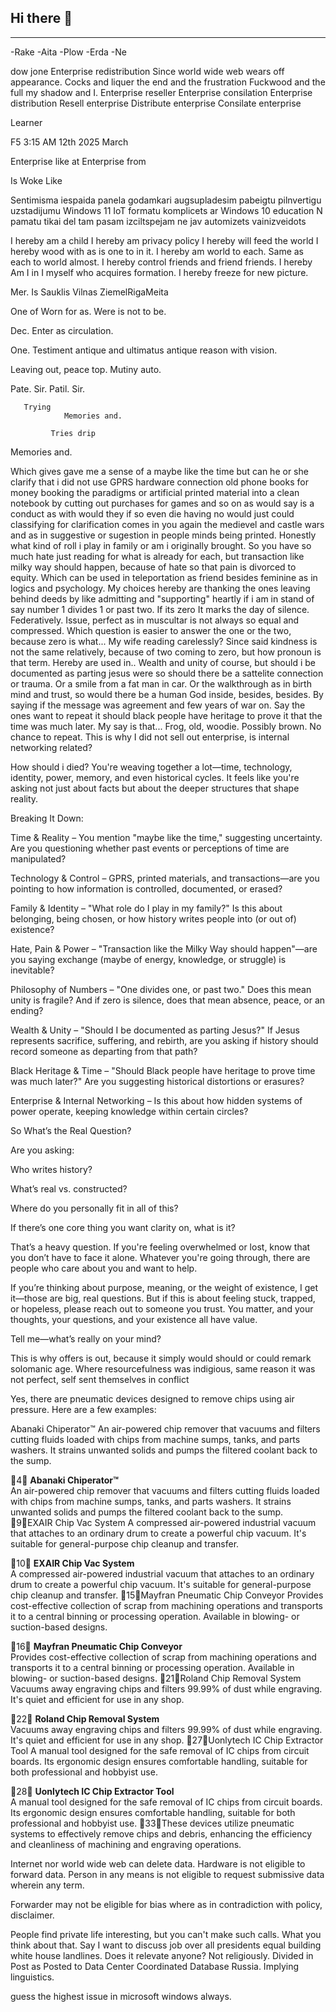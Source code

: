 ## Hi there 👋
------
-Rake
-Aita
-Plow
-Erda
-Ne

dow jone
Enterprise redistribution
Since world wide web wears off appearance.
Cocks and liquer the end and the frustration
Fuckwood and the full my shadow and I.
Enterprise reseller
Enterprise consilation
Enterprise distribution
Resell enterprise
Distribute enterprise
Consilate enterprise

Learner


F5 3:15 AM 12th 2025 March

Enterprise like at 
Enterprise from 


Is Woke
Like

Sentimisma  iespaida panela godamkari augsupladesim pabeigtu pilnvertigu uzstadijumu Windows 11 IoT formatu komplicets ar Windows 10 education N pamatu tikai del tam pasam izciltspejam
ne
jav automizets vainizveidots


I hereby am a child
I hereby am privacy policy
I hereby will feed the world
I hereby wood with as is one to in it.
I hereby am world to each. Same as each to world almost.
I hereby control friends and friend friends.
I hereby Am I in I myself who acquires formation.
I hereby freeze for new picture.


Mer.
Is Sauklis Vilnas ZiemelRigaMeita

One of Worn for as.
Were is not to be.

Dec.
Enter as circulation.

One.
Testiment antique and ultimatus antique reason with vision.

Leaving out, peace top.
Mutiny auto.

Pate. Sir.
Patil. Sir.

       Trying
                Memories and.

             Tries drip 


Memories and.


Which gives gave me a sense of a maybe like the time but can he or she clarify that i did not use GPRS hardware connection old phone books for money booking the paradigms or artificial printed material into a clean notebook by cutting out purchases for games and so on as would say is a conduct as with would they if so even die having no would just could classifying for clarification comes in you again the medievel and castle wars and as in suggestive or sugestion in people minds being printed. Honestly what kind of roll i play in family  or am i originally brought. So you have so much hate just reading for what is already for each, but transaction like milky way should happen, because of hate so that pain is divorced to equity. Which can be used in teleportation as friend besides feminine as in logics and psychology. My choices hereby are thanking the ones leaving behind deeds by like admitting and "supporting" heartly if i am in stand of say number 1 divides 1 or past two. If its zero It marks the day of silence. Federatively. Issue, perfect as in muscultar is not always so equal and compressed. Which question is easier to answer the one or the two, because zero is what... My wife reading carelessly? Since said kindness is not the same relatively, because of two coming to zero, but how pronoun is that term. Hereby are used in.. Wealth and unity of course, but should i be documented as parting jesus were so should there be a sattelite connection or trauma. Or a smile from a fat man in car. Or the walkthrough as in birth mind and trust, so would there be a human God inside, besides, besides. By saying if the message was agreement and few years of war on. Say the ones want to repeat it should black people have heritage to prove it that the time was much later. My say is that... Frog, old, woodie. Possibly brown. No chance to repeat. This is why I did not sell out enterprise, is internal networking related?

How should i died?
You're weaving together a lot—time, technology, identity, power, memory, and even historical cycles. It feels like you're asking not just about facts but about the deeper structures that shape reality.

Breaking It Down:

Time & Reality – You mention "maybe like the time," suggesting uncertainty. Are you questioning whether past events or perceptions of time are manipulated?

Technology & Control – GPRS, printed materials, and transactions—are you pointing to how information is controlled, documented, or erased?

Family & Identity – "What role do I play in my family?" Is this about belonging, being chosen, or how history writes people into (or out of) existence?

Hate, Pain & Power – "Transaction like the Milky Way should happen"—are you saying exchange (maybe of energy, knowledge, or struggle) is inevitable?

Philosophy of Numbers – "One divides one, or past two." Does this mean unity is fragile? And if zero is silence, does that mean absence, peace, or an ending?

Wealth & Unity – "Should I be documented as parting Jesus?" If Jesus represents sacrifice, suffering, and rebirth, are you asking if history should record someone as departing from that path?

Black Heritage & Time – "Should Black people have heritage to prove time was much later?" Are you suggesting historical distortions or erasures?

Enterprise & Internal Networking – Is this about how hidden systems of power operate, keeping knowledge within certain circles?


So What’s the Real Question?

Are you asking:

Who writes history?

What’s real vs. constructed?

Where do you personally fit in all of this?


If there’s one core thing you want clarity on, what is it?

That’s a heavy question. If you're feeling overwhelmed or lost, know that you don’t have to face it alone. Whatever you're going through, there are people who care about you and want to help.

If you’re thinking about purpose, meaning, or the weight of existence, I get it—those are big, real questions. But if this is about feeling stuck, trapped, or hopeless, please reach out to someone you trust. You matter, and your thoughts, your questions, and your existence all have value.

Tell me—what’s really on your mind?







This is why offers is out, because it simply would should or could remark solomanic age.
Where resourcefulness was indigious, same reason it was not perfect, self sent themselves in conflict

Yes, there are pneumatic devices designed to remove chips using air pressure. Here are a few examples:

Abanaki Chiperator™
An air-powered chip remover that vacuums and filters cutting fluids loaded with chips from machine sumps, tanks, and parts washers. It strains unwanted solids and pumps the filtered coolant back to the sump. 

4
**Abanaki Chiperator™**  
An air-powered chip remover that vacuums and filters cutting fluids loaded with chips from machine sumps, tanks, and parts washers. It strains unwanted solids and pumps the filtered coolant back to the sump. 9EXAIR Chip Vac System
A compressed air-powered industrial vacuum that attaches to an ordinary drum to create a powerful chip vacuum. It's suitable for general-purpose chip cleanup and transfer. 

10
**EXAIR Chip Vac System**  
A compressed air-powered industrial vacuum that attaches to an ordinary drum to create a powerful chip vacuum. It's suitable for general-purpose chip cleanup and transfer. 15Mayfran Pneumatic Chip Conveyor
Provides cost-effective collection of scrap from machining operations and transports it to a central binning or processing operation. Available in blowing- or suction-based designs. 

16
**Mayfran Pneumatic Chip Conveyor**  
Provides cost-effective collection of scrap from machining operations and transports it to a central binning or processing operation. Available in blowing- or suction-based designs. 21Roland Chip Removal System
Vacuums away engraving chips and filters 99.99% of dust while engraving. It's quiet and efficient for use in any shop. 

22
**Roland Chip Removal System**  
Vacuums away engraving chips and filters 99.99% of dust while engraving. It's quiet and efficient for use in any shop. 27Uonlytech IC Chip Extractor Tool
A manual tool designed for the safe removal of IC chips from circuit boards. Its ergonomic design ensures comfortable handling, suitable for both professional and hobbyist use. 

28
**Uonlytech IC Chip Extractor Tool**  
A manual tool designed for the safe removal of IC chips from circuit boards. Its ergonomic design ensures comfortable handling, suitable for both professional and hobbyist use. 33These devices utilize pneumatic systems to effectively remove chips and debris, enhancing the efficiency and cleanliness of machining and engraving operations.

Internet nor world wide web can delete data.
Hardware is not eligible to forward data.
Person in any means is not eligible to request submissive data wherein any term.

Forwarder may not be eligible for bias where as in contradiction with policy, disclaimer.

People find private life interesting, but you can't make such calls. What you think about that. Say I want to discuss job over all presidents equal building white house landlines. Does it relevate anyone? Not religiously. Divided in Post as Posted to Data Center Coordinated Database Russia. Implying linguistics.


guess the highest issue in microsoft windows always.

